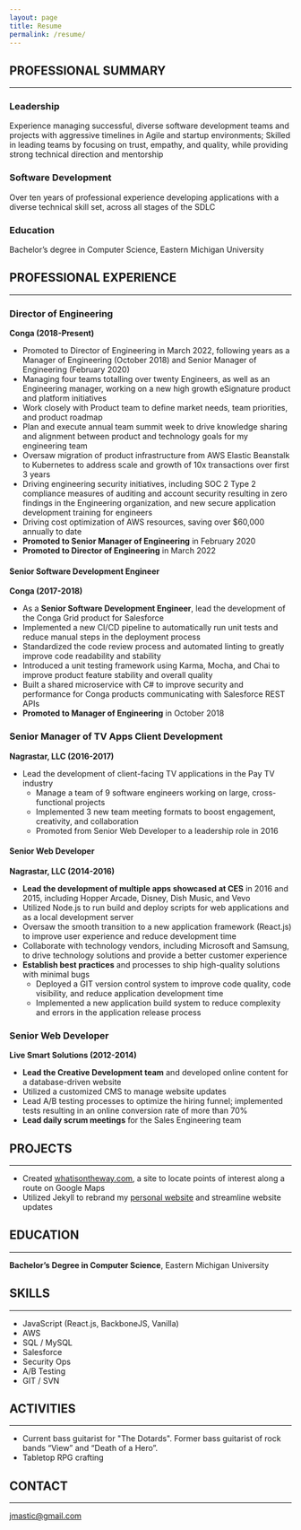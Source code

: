 ```yaml
---
layout: page
title: Resume
permalink: /resume/
---
```


## PROFESSIONAL SUMMARY

---

### Leadership

Experience managing successful, diverse software development teams and projects with aggressive timelines in Agile and startup environments; Skilled in leading teams by focusing on trust, empathy, and quality, while providing strong technical direction and mentorship

### Software Development

Over ten years of professional experience developing applications with a diverse technical skill set, across all stages of the SDLC

### Education

Bachelor’s degree in Computer Science, Eastern Michigan University

## PROFESSIONAL EXPERIENCE

---

### Director of Engineering

**Conga (2018-Present)**

- Promoted to Director of Engineering in March 2022, following years as a Manager of Engineering (October 2018) and Senior Manager of Engineering (February 2020)
- Managing four teams totalling over twenty Engineers, as well as an Engineering manager, working on a new high growth eSignature product and platform initiatives
- Work closely with Product team to define market needs, team priorities, and product roadmap
- Plan and execute annual team summit week to drive knowledge sharing and alignment between product and technology goals for my engineering team
- Oversaw migration of product infrastructure from AWS Elastic Beanstalk to Kubernetes to address scale and growth of 10x transactions over first 3 years
- Driving engineering security initiatives, including SOC 2 Type 2 compliance measures of auditing and account security resulting in zero findings in the Engineering organization, and new secure application development training for engineers
- Driving cost optimization of AWS resources, saving over $60,000 annually to date
- **Promoted to Senior Manager of Engineering** in February 2020
- **Promoted to Director of Engineering** in March 2022

#### Senior Software Development Engineer

**Conga (2017-2018)**

- As a **Senior Software Development Engineer**, lead the development of the Conga Grid product for Salesforce
- Implemented a new CI/CD pipeline to automatically run unit tests and reduce manual steps in the deployment process
- Standardized the code review process and automated linting to greatly improve code readability and stability
- Introduced a unit testing framework using Karma, Mocha, and Chai to improve product feature stability and overall quality
- Built a shared microservice with C# to improve security and performance for Conga products communicating with Salesforce REST APIs
- **Promoted to Manager of Engineering** in October 2018

### Senior Manager of TV Apps Client Development

**Nagrastar, LLC (2016-2017)**

- Lead the development of client-facing TV applications in the Pay TV industry
  - Manage a team of 9 software engineers working on large, cross-functional projects
  - Implemented 3 new team meeting formats to boost engagement, creativity, and collaboration
  - Promoted from Senior Web Developer to a leadership role in 2016

#### Senior Web Developer

**Nagrastar, LLC (2014-2016)**

- **Lead the development of multiple apps showcased at CES** in 2016 and 2015, including Hopper Arcade, Disney, Dish Music, and Vevo
- Utilized Node.js to run build and deploy scripts for web applications and as a local development server
- Oversaw the smooth transition to a new application framework (React.js) to improve user experience and reduce development time
- Collaborate with technology vendors, including Microsoft and Samsung, to drive technology solutions and provide a better customer experience
- **Establish best practices** and processes to ship high-quality solutions with minimal bugs
  - Deployed a GIT version control system to improve code quality, code visibility, and reduce application development time
  - Implemented a new application build system to reduce complexity and errors in the application release process

### Senior Web Developer

**Live Smart Solutions (2012-2014)**

- **Lead the Creative Development team** and developed online content for a database-driven website
- Utilized a customized CMS to manage website updates
- Lead A/B testing processes to optimize the hiring funnel; implemented tests resulting in an online conversion rate of more than 70%
- **Lead daily scrum meetings** for the Sales Engineering team

## PROJECTS

---

- Created [whatisontheway.com](http://whatisontheway.com), a site to locate points of interest along a route on Google Maps
- Utilized Jekyll to rebrand my [personal website](https://justinmastic.com) and streamline website updates

## EDUCATION

---

**Bachelor’s Degree in Computer Science**, Eastern Michigan University

## SKILLS

---

- JavaScript (React.js, BackboneJS, Vanilla)
- AWS
- SQL / MySQL
- Salesforce
- Security Ops
- A/B Testing
- GIT / SVN

## ACTIVITIES

---

- Current bass guitarist for "The Dotards". Former bass guitarist of rock bands “View” and “Death of a Hero”.
- Tabletop RPG crafting

## CONTACT

---

[jmastic@gmail.com](mailto:jmastic@gmail.com)
